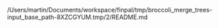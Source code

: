 /Users/martin/Documents/workspace/finpal/tmp/broccoli_merge_trees-input_base_path-8XZCGYUM.tmp/2/README.md
